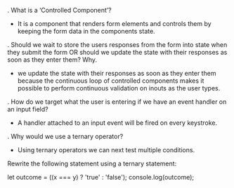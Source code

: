 . What is a ‘Controlled Component’?
- It is a component that renders form elements and controls them by keeping the form data in the components state.

. Should we wait to store the users responses from the form into state when they submit the form OR should we update the state with their responses as soon as they enter them? Why.
- we update the state with their responses as soon as they enter them because the continuous loop of controlled components makes it possible to perform continuous validation on inouts as the user types.

. How do we target what the user is entering if we have an event handler on an input field?
- A handler attached to an input event will be fired on every keystroke.



. Why would we use a ternary operator?
- Using ternary operators we can next test multiple conditions.

Rewrite the following statement using a ternary statement:

let outcome = ((x === y) ? 'true' : 'false');
console.log(outcome);

